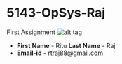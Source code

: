 # 5143-OpSys-Raj
 First Assignment
 ![alt tag](C:\Users\rtraj88\Downloads)
- **First Name** - Ritu  **Last Name** - Raj
- **Email-id** - rtraj88@gmail.com
